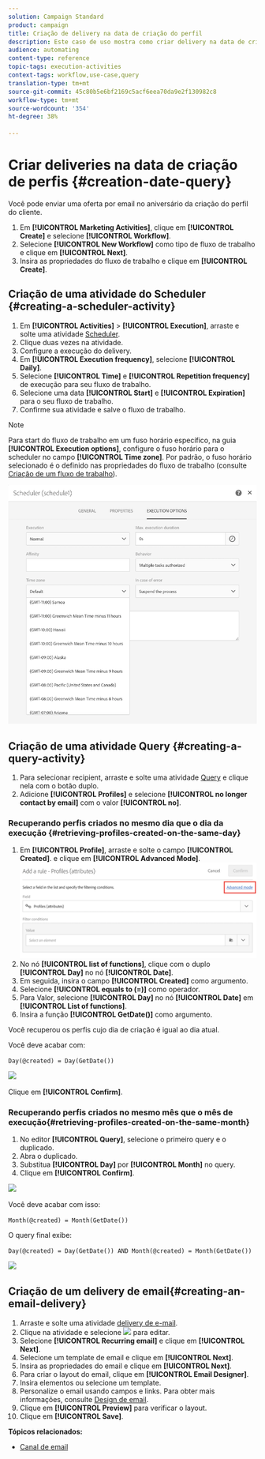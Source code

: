 ```yaml
---
solution: Campaign Standard
product: campaign
title: Criação de delivery na data de criação do perfil
description: Este caso de uso mostra como criar delivery na data de criação do perfil.
audience: automating
content-type: reference
topic-tags: execution-activities
context-tags: workflow,use-case,query
translation-type: tm+mt
source-git-commit: 45c80b5e6bf2169c5acf6eea70da9e2f130982c8
workflow-type: tm+mt
source-wordcount: '354'
ht-degree: 38%

---
```



# Criar deliveries na data de criação de perfis {#creation-date-query}

Você pode enviar uma oferta por email no aniversário da criação do perfil do cliente.

1. Em **[!UICONTROL Marketing Activities]**, clique em **[!UICONTROL Create]** e selecione **[!UICONTROL Workflow]**.
1. Selecione **[!UICONTROL New Workflow]** como tipo de fluxo de trabalho e clique em **[!UICONTROL Next]**.
1. Insira as propriedades do fluxo de trabalho e clique em **[!UICONTROL Create]**.

## Criação de uma atividade do Scheduler {#creating-a-scheduler-activity}

1. Em **[!UICONTROL Activities]** > **[!UICONTROL Execution]**, arraste e solte uma atividade [Scheduler](../../automating/using/scheduler.md).
1. Clique duas vezes na atividade.
1. Configure a execução do delivery.
1. Em **[!UICONTROL Execution frequency]**, selecione **[!UICONTROL Daily]**.
1. Selecione **[!UICONTROL Time]** e **[!UICONTROL Repetition frequency]** de execução para seu fluxo de trabalho.
1. Selecione uma data **[!UICONTROL Start]** e **[!UICONTROL Expiration]** para o seu fluxo de trabalho.
1. Confirme sua atividade e salve o fluxo de trabalho.

>[!NOTE]
>
>Para start do fluxo de trabalho em um fuso horário específico, na guia **[!UICONTROL Execution options]**, configure o fuso horário para o scheduler no campo **[!UICONTROL Time zone]**. Por padrão, o fuso horário selecionado é o definido nas propriedades do fluxo de trabalho (consulte [Criação de um fluxo de trabalho](../../automating/using/building-a-workflow.md)).

![](assets/time_zone.png)

## Criação de uma atividade Query {#creating-a-query-activity}

1. Para selecionar recipient, arraste e solte uma atividade [Query](../../automating/using/query.md) e clique nela com o botão duplo.
1. Adicione **[!UICONTROL Profiles]** e selecione **[!UICONTROL no longer contact by email]** com o valor **[!UICONTROL no]**.

### Recuperando perfis criados no mesmo dia que o dia da execução {#retrieving-profiles-created-on-the-same-day}

1. Em **[!UICONTROL Profile]**, arraste e solte o campo **[!UICONTROL Created]**. e clique em **[!UICONTROL Advanced Mode]**.
   ![](assets/advanced_mode.png)
1. No nó **[!UICONTROL list of functions]**, clique com o duplo **[!UICONTROL Day]** no nó **[!UICONTROL Date]**.
1. Em seguida, insira o campo **[!UICONTROL Created]** como argumento.
1. Selecione **[!UICONTROL equals to (=)]** como operador.
1. Para Valor, selecione **[!UICONTROL Day]** no nó **[!UICONTROL Date]** em **[!UICONTROL List of functions]**.
1. Insira a função **[!UICONTROL GetDate()]** como argumento.

Você recuperou os perfis cujo dia de criação é igual ao dia atual.

Você deve acabar com:

```Day(@created) = Day(GetDate())```

![](assets/day_creation_query.png)

Clique em **[!UICONTROL Confirm]**.

### Recuperando perfis criados no mesmo mês que o mês de execução{#retrieving-profiles-created-on-the-same-month}

1. No editor **[!UICONTROL Query]**, selecione o primeiro query e o duplicado.
1. Abra o duplicado.
1. Substitua **[!UICONTROL Day]** por **[!UICONTROL Month]** no query.
1. Clique em **[!UICONTROL Confirm]**.

![](assets/month_rule.png)

Você deve acabar com isso:

``` Month(@created) = Month(GetDate()) ```

O query final exibe:

```Day(@created) = Day(GetDate()) AND Month(@created) = Month(GetDate())```

![](assets/expression_editor_1.png)

## Criação de um delivery de email{#creating-an-email-delivery}

1. Arraste e solte uma atividade [delivery de e-mail](../../automating/using/email-delivery.md).
1. Clique na atividade e selecione ![](assets/edit_darkgrey-24px.png) para editar.
1. Selecione **[!UICONTROL Recurring email]** e clique em **[!UICONTROL Next]**.
1. Selecione um template de email e clique em **[!UICONTROL Next]**.
1. Insira as propriedades do email e clique em **[!UICONTROL Next]**.
1. Para criar o layout do email, clique em **[!UICONTROL Email Designer]**.
1. Insira elementos ou selecione um template.
1. Personalize o email usando campos e links.
Para obter mais informações, consulte [Design de email](../../designing/using/designing-from-scratch.md#designing-an-email-content-from-scratch).
1. Clique em **[!UICONTROL Preview]** para verificar o layout.
1. Clique em **[!UICONTROL Save]**.

**Tópicos relacionados:**

* [Canal de email](../../channels/using/creating-an-email.md)
